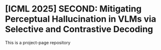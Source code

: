 # [ICML 2025] SECOND: Mitigating Perceptual Hallucination in VLMs via Selective and Contrastive Decoding
This is a project-page repository
